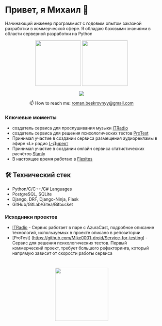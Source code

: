# Привет, я Михаил 👋
Начинающий инженер программист с годовым опытом заказной разработки в коммерческой сфере. Я обладаю базовыми знаниями в области серверной разработки на Python

<p align='center'>
   <a href="https://github-readme-stats.vercel.app/api?username=Mike0001-droid&show_icons=true&count_private=true"><img
           height=150
           src="https://github-readme-stats.vercel.app/api?username=Mike0001-droid&show_icons=true&count_private=true"/></a>
   <a href="https://github.com/Mike0001-droid/github-readme-stats"><img height=150
                                                                  src="https://github-readme-stats.vercel.app/api/top-langs/?username=Mike0001-droid&layout=compact"/></a>
</p>

<p align='center'>
   <a href="https://t.me/DjangoMike">
       <img src="https://img.shields.io/badge/Telegram-2CA5E0?style=for-the-badge&logo=telegram&logoColor=white"/>
   </a>
<p align='center'>
   📫 How to reach me: <a href='mailto:roman.beskrovnyy@gmail.com'>roman.beskrovnyy@gmail.com</a>
</p>


### Ключевые моменты
* создатель сервиса для прослушивания музыки [ITRadio](https://itradio.team/)
* создатель сервиса для решения психологических тестов [ProTest](https://tests.flexidev.ru/)
* Принимал участие в создании cервиса размещения аудиорекламы в эфире «L» радио [L-Директ](https://direct.lradio.ru/)
* Принимал участие в создании онлайн сервиса статистических расчётов [Stanly](https://stanly.statpsy.ru/)
* В настоящее время работаю в [Flexites](https://flexites.org/)

## 🛠 Технический стек
*   Python/C/C++/C# Languages
*   PostgreSQL, SQLite
*   Django, DRF, Django-Ninja, Flask
*   GitHub/GitLab/Gitea/Bitbucket

### Исходники проектов

*   [ITRadio](https://git.flexites.org/Students/ITRadio) - Сервис работает в паре с AzuraCast, подробное описание технологий, используемых в проекте описано в репозитории
*   [ProTest] (https://github.com/Mike0001-droid/Service-for-testing) - Сервис для решения психологических тестов. Первый коммерческий проект, требует большого рефакторинга, который напрямую зависит от скорости работы сервиса


<div align="center" style="margin: 40px 0">
   <a href="https://github.com/Mike0001-droid/github-profile-views-counter">
       <img width="175px" src="https://komarev.com/ghpvc/?username=romankh3&color=DE002D">
   </a>
</div>
